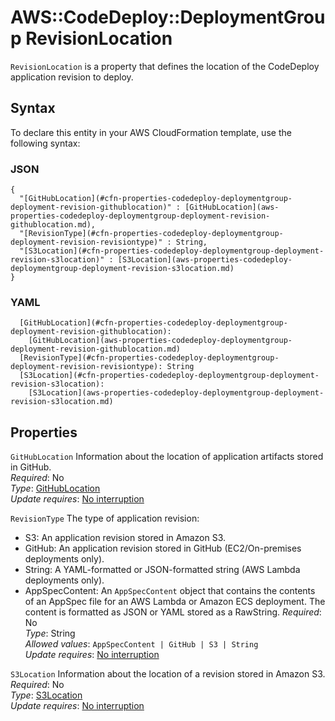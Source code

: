 # AWS::CodeDeploy::DeploymentGroup RevisionLocation<a name="aws-properties-codedeploy-deploymentgroup-deployment-revision"></a>

 `RevisionLocation` is a property that defines the location of the CodeDeploy application revision to deploy\. 

## Syntax<a name="aws-properties-codedeploy-deploymentgroup-deployment-revision-syntax"></a>

To declare this entity in your AWS CloudFormation template, use the following syntax:

### JSON<a name="aws-properties-codedeploy-deploymentgroup-deployment-revision-syntax.json"></a>

```
{
  "[GitHubLocation](#cfn-properties-codedeploy-deploymentgroup-deployment-revision-githublocation)" : [GitHubLocation](aws-properties-codedeploy-deploymentgroup-deployment-revision-githublocation.md),
  "[RevisionType](#cfn-properties-codedeploy-deploymentgroup-deployment-revision-revisiontype)" : String,
  "[S3Location](#cfn-properties-codedeploy-deploymentgroup-deployment-revision-s3location)" : [S3Location](aws-properties-codedeploy-deploymentgroup-deployment-revision-s3location.md)
}
```

### YAML<a name="aws-properties-codedeploy-deploymentgroup-deployment-revision-syntax.yaml"></a>

```
  [GitHubLocation](#cfn-properties-codedeploy-deploymentgroup-deployment-revision-githublocation): 
    [GitHubLocation](aws-properties-codedeploy-deploymentgroup-deployment-revision-githublocation.md)
  [RevisionType](#cfn-properties-codedeploy-deploymentgroup-deployment-revision-revisiontype): String
  [S3Location](#cfn-properties-codedeploy-deploymentgroup-deployment-revision-s3location): 
    [S3Location](aws-properties-codedeploy-deploymentgroup-deployment-revision-s3location.md)
```

## Properties<a name="aws-properties-codedeploy-deploymentgroup-deployment-revision-properties"></a>

`GitHubLocation`  <a name="cfn-properties-codedeploy-deploymentgroup-deployment-revision-githublocation"></a>
Information about the location of application artifacts stored in GitHub\.  
*Required*: No  
*Type*: [GitHubLocation](aws-properties-codedeploy-deploymentgroup-deployment-revision-githublocation.md)  
*Update requires*: [No interruption](https://docs.aws.amazon.com/AWSCloudFormation/latest/UserGuide/using-cfn-updating-stacks-update-behaviors.html#update-no-interrupt)

`RevisionType`  <a name="cfn-properties-codedeploy-deploymentgroup-deployment-revision-revisiontype"></a>
The type of application revision:  
+ S3: An application revision stored in Amazon S3\.
+ GitHub: An application revision stored in GitHub \(EC2/On\-premises deployments only\)\.
+ String: A YAML\-formatted or JSON\-formatted string \(AWS Lambda deployments only\)\.
+ AppSpecContent: An `AppSpecContent` object that contains the contents of an AppSpec file for an AWS Lambda or Amazon ECS deployment\. The content is formatted as JSON or YAML stored as a RawString\.
*Required*: No  
*Type*: String  
*Allowed values*: `AppSpecContent | GitHub | S3 | String`  
*Update requires*: [No interruption](https://docs.aws.amazon.com/AWSCloudFormation/latest/UserGuide/using-cfn-updating-stacks-update-behaviors.html#update-no-interrupt)

`S3Location`  <a name="cfn-properties-codedeploy-deploymentgroup-deployment-revision-s3location"></a>
Information about the location of a revision stored in Amazon S3\.   
*Required*: No  
*Type*: [S3Location](aws-properties-codedeploy-deploymentgroup-deployment-revision-s3location.md)  
*Update requires*: [No interruption](https://docs.aws.amazon.com/AWSCloudFormation/latest/UserGuide/using-cfn-updating-stacks-update-behaviors.html#update-no-interrupt)